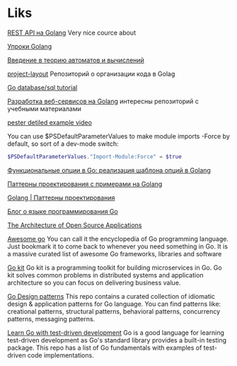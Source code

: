 # Liks

[REST API на Golang](https://youtube.com/playlist?list=PLehOyJfJkFkJ5m37b4oWh783yzVlHdnUH)
Very nice cource about

[Упроки Golang](https://youtube.com/playlist?list=PLP19RjSHH4aE9pB77yT1PbXzftGsXFiGl)

[Введение в теорию автоматов и вычислений](https://youtube.com/playlist?list=PLUfHxBkkFMSduLNhwM1my_7kOF00GEdnf)

[project-layout](https://github.com/golang-standards/project-layout)
Репозиторий о организации кода в Golag

[Go database/sql tutorial](http://go-database-sql.org/)

[Разработка веб-сервисов на Golang](https://github.com/tyz910/golang-webservices)
интересны репозиторий с учебными материалами

[pester detiled example video](https://www.youtube.com/watch?v=ORgJCAhigs8&ab_channel=TrevorSullivan)

You can use $PSDefaultParameterValues to make module imports -Force by default, so sort of a dev-mode switch:

``` powershell
$PSDefaultParameterValues."Import-Module:Force" = $true
``` 

[Функциональные  опции в Go: реализация шаблона опций в Golang](https://habr.com/ru/post/575316/)

[Паттерны проектирования с примерами на Golang](https://github.com/AlexanderGrom/go-patterns)

[Golang | Паттерны проектирования](https://www.youtube.com/playlist?list=PLxj7Nz8YYkVW5KHnsb9qWUDP2eD1TXl1N)

[Блог о языке программирования Go](https://golang-blog.blogspot.com/2019/01/go-slices-literal.html)

[The Architecture of Open Source Applications](http://www.aosabook.org/en/index.html)

[Awesome go](https://github.com/avelino/awesome-go)
You can call it the encyclopedia of Go programming language. Just bookmark it to come back to whenever you need something in Go. It is a massive curated list of awesome Go frameworks, libraries and software

[Go kit](https://github.com/go-kit/kit)
Go kit is a programming toolkit for building microservices in Go. Go kit solves common problems in distributed systems and application architecture so you can focus on delivering business value.

[Go Design patterns](https://github.com/tmrts/go-patterns)
This repo contains a curated collection of idiomatic design & application patterns for Go language. You can find patterns like: creational patterns, structural patterns, behavioral patterns, concurrency patterns, messaging patterns.

[Learn Go with test-driven development](https://github.com/quii/learn-go-with-tests)
Go is a good language for learning test-driven development as Go's standard library provides a built-in testing package. This repo has a list of Go fundamentals with examples of test-driven code implementations.
